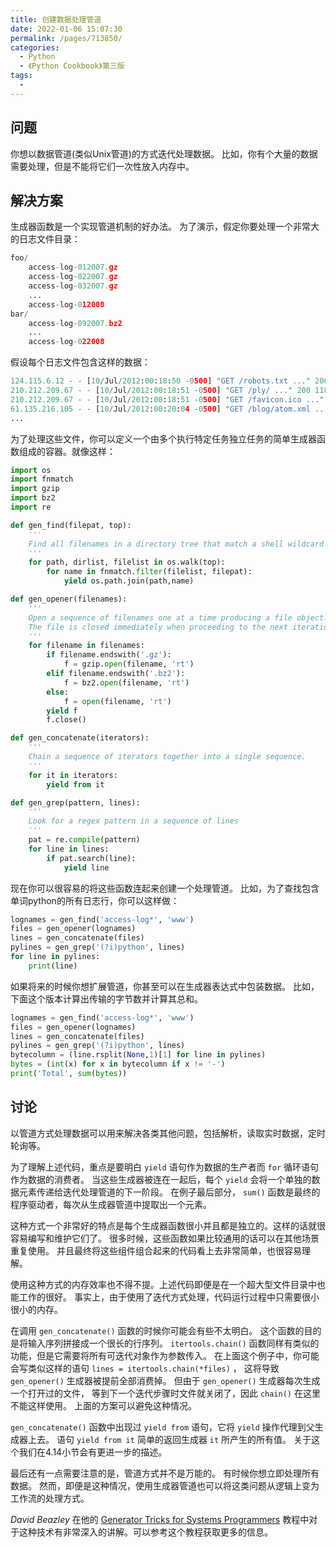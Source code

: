 ```yaml
---
title: 创建数据处理管道
date: 2022-01-06 15:07:30
permalink: /pages/713850/
categories:
  - Python
  - 《Python Cookbook》第三版
tags:
  -
---
```


## 问题

你想以数据管道(类似Unix管道)的方式迭代处理数据。 比如，你有个大量的数据需要处理，但是不能将它们一次性放入内存中。

## 解决方案

生成器函数是一个实现管道机制的好办法。 为了演示，假定你要处理一个非常大的日志文件目录：

```python
foo/
    access-log-012007.gz
    access-log-022007.gz
    access-log-032007.gz
    ...
    access-log-012008
bar/
    access-log-092007.bz2
    ...
    access-log-022008
```

假设每个日志文件包含这样的数据：

```python
124.115.6.12 - - [10/Jul/2012:00:18:50 -0500] "GET /robots.txt ..." 200 71
210.212.209.67 - - [10/Jul/2012:00:18:51 -0500] "GET /ply/ ..." 200 11875
210.212.209.67 - - [10/Jul/2012:00:18:51 -0500] "GET /favicon.ico ..." 404 369
61.135.216.105 - - [10/Jul/2012:00:20:04 -0500] "GET /blog/atom.xml ..." 304 -
...
```

为了处理这些文件，你可以定义一个由多个执行特定任务独立任务的简单生成器函数组成的容器。就像这样：

```python
import os
import fnmatch
import gzip
import bz2
import re

def gen_find(filepat, top):
    '''
    Find all filenames in a directory tree that match a shell wildcard pattern
    '''
    for path, dirlist, filelist in os.walk(top):
        for name in fnmatch.filter(filelist, filepat):
            yield os.path.join(path,name)

def gen_opener(filenames):
    '''
    Open a sequence of filenames one at a time producing a file object.
    The file is closed immediately when proceeding to the next iteration.
    '''
    for filename in filenames:
        if filename.endswith('.gz'):
            f = gzip.open(filename, 'rt')
        elif filename.endswith('.bz2'):
            f = bz2.open(filename, 'rt')
        else:
            f = open(filename, 'rt')
        yield f
        f.close()

def gen_concatenate(iterators):
    '''
    Chain a sequence of iterators together into a single sequence.
    '''
    for it in iterators:
        yield from it

def gen_grep(pattern, lines):
    '''
    Look for a regex pattern in a sequence of lines
    '''
    pat = re.compile(pattern)
    for line in lines:
        if pat.search(line):
            yield line
```

现在你可以很容易的将这些函数连起来创建一个处理管道。 比如，为了查找包含单词python的所有日志行，你可以这样做：

```python
lognames = gen_find('access-log*', 'www')
files = gen_opener(lognames)
lines = gen_concatenate(files)
pylines = gen_grep('(?i)python', lines)
for line in pylines:
    print(line)
```

如果将来的时候你想扩展管道，你甚至可以在生成器表达式中包装数据。 比如，下面这个版本计算出传输的字节数并计算其总和。

```python
lognames = gen_find('access-log*', 'www')
files = gen_opener(lognames)
lines = gen_concatenate(files)
pylines = gen_grep('(?i)python', lines)
bytecolumn = (line.rsplit(None,1)[1] for line in pylines)
bytes = (int(x) for x in bytecolumn if x != '-')
print('Total', sum(bytes))
```

## 讨论

以管道方式处理数据可以用来解决各类其他问题，包括解析，读取实时数据，定时轮询等。

为了理解上述代码，重点是要明白 `yield` 语句作为数据的生产者而 `for` 循环语句作为数据的消费者。 当这些生成器被连在一起后，每个 `yield` 会将一个单独的数据元素传递给迭代处理管道的下一阶段。 在例子最后部分， `sum()` 函数是最终的程序驱动者，每次从生成器管道中提取出一个元素。

这种方式一个非常好的特点是每个生成器函数很小并且都是独立的。这样的话就很容易编写和维护它们了。 很多时候，这些函数如果比较通用的话可以在其他场景重复使用。 并且最终将这些组件组合起来的代码看上去非常简单，也很容易理解。

使用这种方式的内存效率也不得不提。上述代码即便是在一个超大型文件目录中也能工作的很好。 事实上，由于使用了迭代方式处理，代码运行过程中只需要很小很小的内存。

在调用 `gen_concatenate()` 函数的时候你可能会有些不太明白。 这个函数的目的是将输入序列拼接成一个很长的行序列。 `itertools.chain()` 函数同样有类似的功能，但是它需要将所有可迭代对象作为参数传入。 在上面这个例子中，你可能会写类似这样的语句 `lines = itertools.chain(*files)` ， 这将导致 `gen_opener()` 生成器被提前全部消费掉。 但由于 `gen_opener()` 生成器每次生成一个打开过的文件， 等到下一个迭代步骤时文件就关闭了，因此 `chain()` 在这里不能这样使用。 上面的方案可以避免这种情况。

`gen_concatenate()` 函数中出现过 `yield from` 语句，它将 `yield` 操作代理到父生成器上去。 语句 `yield from it` 简单的返回生成器 `it` 所产生的所有值。 关于这个我们在4.14小节会有更进一步的描述。

最后还有一点需要注意的是，管道方式并不是万能的。 有时候你想立即处理所有数据。 然而，即便是这种情况，使用生成器管道也可以将这类问题从逻辑上变为工作流的处理方式。

*David Beazley* 在他的 [Generator Tricks for Systems Programmers](http://www.dabeaz.com/generators/) 教程中对于这种技术有非常深入的讲解。可以参考这个教程获取更多的信息。